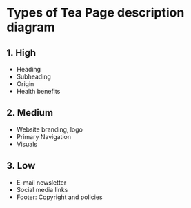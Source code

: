 # Types of Tea Page description diagram

## 1. High

- Heading 
- Subheading  
- Origin
- Health benefits 


## 2. Medium

- Website branding, logo
- Primary Navigation
- Visuals 

## 3. Low

- E-mail newsletter
- Social media links
- Footer: Copyright and policies